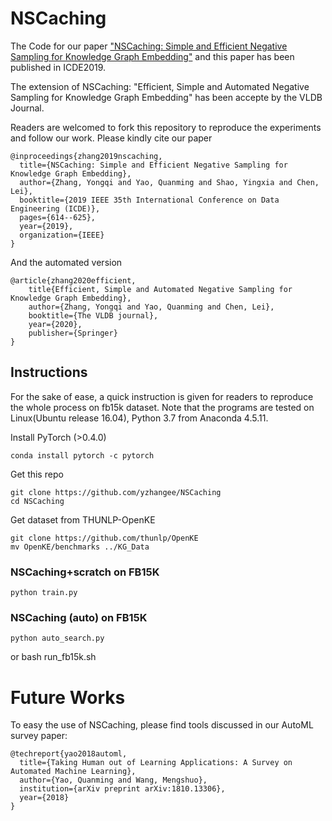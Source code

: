 # NSCaching
The Code for our paper ["NSCaching: Simple and Efficient Negative Sampling for Knowledge Graph Embedding"](https://arxiv.org/abs/1812.06410) and this paper has been published in ICDE2019.

The extension of NSCaching: "Efficient, Simple and Automated Negative Sampling for Knowledge Graph Embedding" has been accepte by the VLDB Journal.

Readers are welcomed to fork this repository to reproduce the experiments and follow our work. Please kindly cite our paper

    @inproceedings{zhang2019nscaching,
      title={NSCaching: Simple and Efficient Negative Sampling for Knowledge Graph Embedding},
      author={Zhang, Yongqi and Yao, Quanming and Shao, Yingxia and Chen, Lei},
      booktitle={2019 IEEE 35th International Conference on Data Engineering (ICDE)},
      pages={614--625},
      year={2019},
      organization={IEEE}
    }

And the automated version

    @article{zhang2020efficient,
        title{Efficient, Simple and Automated Negative Sampling for Knowledge Graph Embedding},
        author={Zhang, Yongqi and Yao, Quanming and Chen, Lei},
        booktitle={The VLDB journal},
        year={2020},
        publisher={Springer}
    }

## Instructions
For the sake of ease, a quick instruction is given for readers to reproduce the whole process on fb15k dataset.
Note that the programs are tested on Linux(Ubuntu release 16.04), Python 3.7 from Anaconda 4.5.11.

Install PyTorch (>0.4.0)
    
    conda install pytorch -c pytorch
    
Get this repo

    git clone https://github.com/yzhangee/NSCaching
    cd NSCaching
Get dataset from THUNLP-OpenKE
  
    git clone https://github.com/thunlp/OpenKE
    mv OpenKE/benchmarks ../KG_Data

### NSCaching+scratch on FB15K

    python train.py

### NSCaching (auto) on FB15K

    python auto_search.py   
or
    bash run_fb15k.sh


# Future Works

To easy the use of NSCaching, please find tools discussed in our AutoML survey paper:

    @techreport{yao2018automl,
      title={Taking Human out of Learning Applications: A Survey on Automated Machine Learning},
      author={Yao, Quanming and Wang, Mengshuo},
      institution={arXiv preprint arXiv:1810.13306},
      year={2018}
    }


